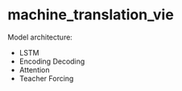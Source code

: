 # machine_translation_vie

Model architecture:

-  LSTM
-  Encoding Decoding 
-  Attention
-  Teacher Forcing
